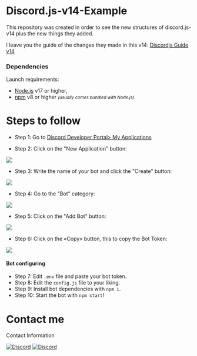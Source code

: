# Discord.js-v14-Example
This repository was created in order to see the new structures of discord.js-v14 plus the new things they added.

I leave you the guide of the changes they made in this v14: [Discordjs Guide v14](https://discordjs.guide/additional-info/changes-in-v14.html#before-you-start) 

### Dependencies

Launch requirements:

* [Node.js](http://nodejs.org) v17 or higher,
* [npm](http://npm.im/npm) v8 or higher *<small>(usually comes bundled with Node.js)</small>*.

# Steps to follow
* Step 1: Go to [Discord Developer Portal> My Applications](https://discord.com/developers/applications)

* Step 2: Click on the "New Application" button:
<img src="https://media.discordapp.net/attachments/853062371794616320/980547108484563005/Screenshot_156.png?width=1440&height=273" />

* Step 3: Write the name of your bot and click the "Create" button:
<img src="https://cdn.discordapp.com/attachments/853062371794616320/1000134300609552425/Screenshot_196.png" />

* Step 4: Go to the "Bot" category:
<img src="https://cdn.discordapp.com/attachments/853062371794616320/1000134301028986910/Screenshot_197.png" />

* Step 5: Click on the "Add Bot" button:
<img src="https://cdn.discordapp.com/attachments/853062371794616320/1000134301330964520/Screenshot_198.png?width=1440&height=389" />

* Step 6: Click on the «Copy» button, this to copy the Bot Token:
<img src="https://media.discordapp.net/attachments/853062371794616320/1000136268467949608/Screenshot_199.png" />

#### Bot configuring

* Step 7: Edit `.env` file and paste your bot token.
* Step 8: Edit the `config.js` file to your liking.
* Step 9: Install bot dependencies with `npm i`.
* Step 10: Start the bot with `npm start`!

# Contact me
Contact Information

[![Discord](https://img.shields.io/badge/Discord-SplifPvP%239298-5865F2?style=for-the-badge&logo=discord&logoColor=white)](https://discord.gg/hTR5VRQc3Y) [![Discord](https://img.shields.io/badge/Discord-Crove-5865F2?style=for-the-badge&logo=discord&logoColor=white)](https://discord.gg/hTR5VRQc3Y)